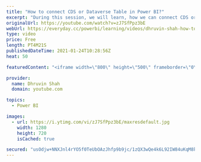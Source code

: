 ```yaml
---
title: "How to connect CDS or Dataverse Table in Power BI?"
excerpt: "During this session, we will learn, how we can connect CDS or Dataverse table in Power BI. Sometimes we need to connect our data verse or CDS table in Power BI. So, how we can connect? I will explain step by step information here. Also, we will learn how we can find out our Data verse table URL? Let’s"
originalUrl: https://youtube.com/watch?v=zJ7SfPpz3bE
webUrl: https://everyday.cc/powerbi/learning/videos/dhruvin-shah-how-to-connect-cds-or-dataverse-table-in-power-bi/
type: video
price: Free
length: PT4M21S
publishedDateTime: 2021-01-24T10:28:56Z
heat: 50

featuredContent: "<iframe width=\"800\" height=\"500\" frameborder=\"0\" src=\"https://www.youtube.com/embed/zJ7SfPpz3bE\" allow=\"accelerometer; autoplay; encrypted-media; gyroscope; picture-in-picture\" allowfullscreen></iframe>"

provider:
  name: Dhruvin Shah
  domain: youtube.com

topics:
  - Power BI

images:
  - url: https://i.ytimg.com/vi/zJ7SfPpz3bE/maxresdefault.jpg
    width: 1280
    height: 720
    isCached: true

secured: "usOdjw+NNXJnl4rYO5f0TeUbOAzJhfp9b9jc/1zQX3wQe4k6L92IW84uKqM8kDItbWR9OK0UcIO/FBfAgqqPFrzDMrdNCkn3AiOy1ry9CgzW95FVAZwleqXseWiEGDw3iqxDT9iI+ha88N0U6qa3a2sO/J8Ko29JQgVaqnyBVzQhNMLhdqV62dQzMP6sUixpsTMkglW/Ms8eLuyg4f1PshcDB+Ct5KI6bagAuZaE+F1iUZT3J2Q5SSgiwA1RvrbhxcPy+6x4QFY/yvWF7Fk5uln5ch5Hb6Nb4jRaJoJxBttGoKd3ljcQTG9hDbHkSj/SlVaWZ5JgrTDcd9MX7mout/DxFlrXc4ekIT1yXqZ3Ann34/L9ZXxiD+VueH0sn+y9FMqQJ18Xr7dhL4bo9t3/to/IkjMkYQpsj1FnZJ+f2g0=;WRIvLJPR8jgk16C6tpJpWg=="
---
```


